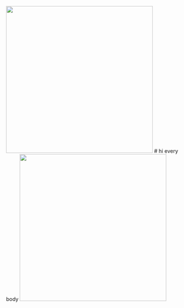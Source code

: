 
  
 <img src="https://ichef.bbci.co.uk/news/800/mcs/media/images/82167000/png/_82167692_got6.png"   width="400"/>
 # hi every body
 
 <img src="https://assets.playbill.com/editorial/_articleLeadImage/Emilia-Clarke.jpg"   width="400"/>